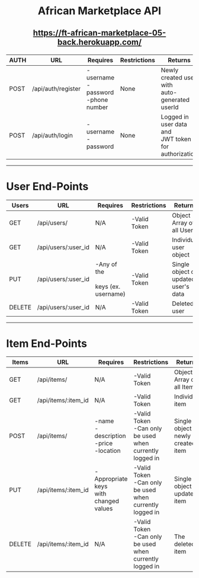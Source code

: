 # <p align="center">African Marketplace API</p>

## <p align="center">https://ft-african-marketplace-05-back.herokuapp.com/</p>
| AUTH | URL                | Requires                                  | Restrictions | Returns                                                 |
|------|--------------------|-------------------------------------------|--------------|---------------------------------------------------------|
| POST | /api/auth/register | -username<br>-password<br>-phone number | None         | Newly created user with <br>auto-generated userId       |
| POST | /api/auth/login    | -username<br>-password                    | None         | Logged in user data and <br>JWT token for authorization |

---
# User End-Points
| Users  | URL                       | Requires                                                                        | Restrictions | Returns                                               |
|--------|---------------------------|---------------------------------------------------------------------------------|--------------|-------------------------------------------------------|
| GET    | /api/users/               | N/A                                                                             | -Valid Token | Object Array of all Users |
| GET    | /api/users/:user_id            | N/A                                                                             | -Valid Token | Individual user object                                |
| PUT    | /api/users/:user_id            | -Any of the<br><br>keys (ex. username)                                          | -Valid Token | Single object of updated user's<br>data               |
| DELETE | /api/users/:user_id            | N/A                                                                             | -Valid Token | Deleted user    |

---
# Item End-Points
| Items | URL                          | Requires                                                                                                         | Restrictions                                                                          | Returns                                                         |
|---------|------------------------------|------------------------------------------------------------------------------------------------------------------|---------------------------------------------------------------------------------------|-----------------------------------------------------------------|
| GET     | /api/items/                | N/A                                                                                                              | -Valid Token                                                                          | Object Array of all Items                                     |
| GET     | /api/items/:item_id             | N/A                                                                                                              | -Valid Token                                                                          | Individual item                                         |
| POST    | /api/items/                | -name<br>-description<br>-price<br>-location| -Valid Token<br>-Can only be used<br>when currently<br>logged in  | Single object of newly created<br>item                        |
| PUT     | /api/items/:item_id             | -Appropriate keys <br>with changed values                                                                        | -Valid Token<br>-Can only be used<br>when currently<br>logged in  | Single object of updated item                         |
| DELETE  | /api/items/:item_id             | N/A                                                                                                              | -Valid Token<br>-Can only be used<br>when currently <br>logged in | The deleted item                                               |
